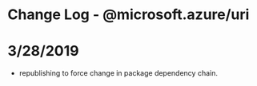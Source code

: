 # Change Log - @microsoft.azure/uri

# 3/28/2019
- republishing to force change in package dependency chain.
